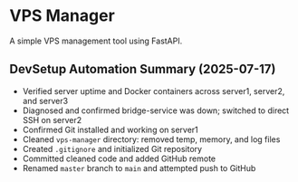 # VPS Manager

A simple VPS management tool using FastAPI.

## DevSetup Automation Summary (2025-07-17)

- Verified server uptime and Docker containers across server1, server2, and server3
- Diagnosed and confirmed bridge-service was down; switched to direct SSH on server2
- Confirmed Git installed and working on server1
- Cleaned `vps-manager` directory: removed temp, memory, and log files
- Created `.gitignore` and initialized Git repository
- Committed cleaned code and added GitHub remote
- Renamed `master` branch to `main` and attempted push to GitHub

